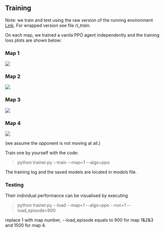 ## Training

Note: we train and test using the raw version of the running environment [Link](https://github.com/jidiai/Competition_Olympics-Running/blob/main/olympics/scenario/running.py). For wrapped version see file *rl_train*.

On each map, we trained a vanila PPO agent independently and the training loss plots are shown below:

### Map 1

<img src=https://github.com/jidiai/Competition_Olympics-Running/blob/main/assets/PPO%20map1%20training%20(run1).png>

### Map 2

<img src=https://github.com/jidiai/Competition_Olympics-Running/blob/main/assets/PPO%20map2%20training%20(run2).png>

### Map 3

<img src=https://github.com/jidiai/Competition_Olympics-Running/blob/main/assets/PPO%20map3%20training%20(run3).png>

### Map 4

<img src=https://github.com/jidiai/Competition_Olympics-Running/blob/main/assets/PPO%20map4%20training%20(run4).png>

(we assume the opponent is not moving at all.)

Train one by yourself with the code:

>python trainer.py --train --map=1 --algo=ppo

The training log and the saved models are located in *models* file.

### Testing

Their individual performance can be visualised by executing 

>python trainer.py --load --map=1 --algo=ppo --run=1 --load_episode=900

replace 1 with map number, --load_episode equals to 900 for map 1&2&3 and 1500 for map 4.
